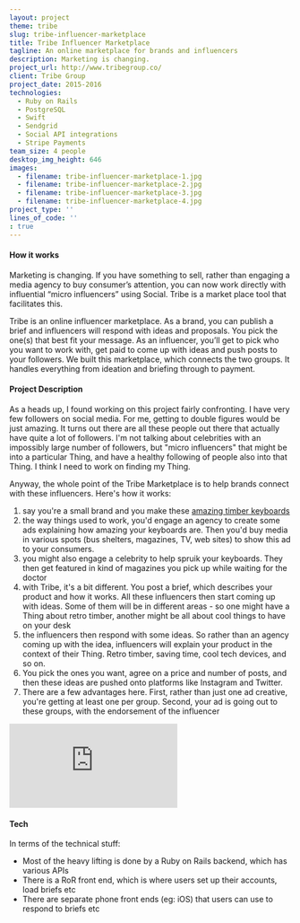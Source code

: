 ```yaml
---
layout: project
theme: tribe
slug: tribe-influencer-marketplace
title: Tribe Influencer Marketplace
tagline: An online marketplace for brands and influencers
description: Marketing is changing.
project_url: http://www.tribegroup.co/
client: Tribe Group
project_date: 2015-2016
technologies:
  - Ruby on Rails
  - PostgreSQL
  - Swift
  - Sendgrid
  - Social API integrations
  - Stripe Payments
team_size: 4 people
desktop_img_height: 646
images:
  - filename: tribe-influencer-marketplace-1.jpg
  - filename: tribe-influencer-marketplace-2.jpg
  - filename: tribe-influencer-marketplace-3.jpg
  - filename: tribe-influencer-marketplace-4.jpg
project_type: ''
lines_of_code: ''
: true
---
```


#### How it works

Marketing is changing. If you have something to sell, rather than engaging a media agency to buy consumer’s attention, you can now work directly with influential “micro influencers” using Social. Tribe is a market place tool that facilitates this.

Tribe is an online influencer marketplace. As a brand, you can publish a brief and influencers will respond with ideas and proposals. You pick the one(s) that best fit your message. As an influencer, you’ll get to pick who you want to work with, get paid to come up with ideas and push posts to your followers.
We built this marketplace, which connects the two groups. It handles everything from ideation and briefing through to payment.

#### Project Description

As a heads up, I found working on this project fairly confronting. I have very few followers on social media. For me, getting to double figures would be just amazing. It turns out there are all these people out there that actually have quite a lot of followers. I'm not talking about celebrities with an impossibly large number of followers, but "micro influencers" that might be into a particular Thing, and have a healthy following of people also into that Thing. I think I need to work on finding my Thing.

Anyway, the whole point of the Tribe Marketplace is to help brands connect with these influencers. Here's how it works:

<ol>
	<li>say you're a small brand and you make these <a href="https://www.youtube.com/watch?v=lF3ueBIpqbY">amazing timber keyboards</a></li>
<li> the way things used to work, you'd engage an agency to create some ads explaining how amazing your keyboards are. Then you'd buy media in various spots (bus shelters, magazines, TV, web sites) to show this ad to your consumers.</li>
<li> you might also engage a celebrity to help spruik your keyboards. They then get featured in kind of magazines you pick up while waiting for the doctor</li>
<li> with Tribe, it's a bit different. You post a brief, which describes your product and how it works. All these influencers then start coming up with ideas. Some of them will be in different areas - so one might have a Thing about retro timber, another might be all about cool things to have on your desk</li>
<li> the influencers then respond with some ideas. So rather than an agency coming up with the idea, influencers will explain your product in the context of their Thing. Retro timber, saving time, cool tech devices, and so on.</li>
<li> You pick the ones you want, agree on a price and number of posts, and then these ideas are pushed onto platforms like Instagram and Twitter.</li>
<li> There are a few advantages here. First, rather than just one ad creative, you're getting at least one per group. Second, your ad is going out to these groups, with the endorsement of the influencer</li>
</ol>
<div class="embed-responsive embed-responsive-16by9 mb-3">
  <iframe class="embed-responsive-item" src="https://www.youtube.com/embed/bxEYt3DuLF4?ecver=1" frameborder="0" gesture="media" allow="encrypted-media" allowfullscreen></iframe>
</div>

#### Tech

In terms of the technical stuff:

- Most of the heavy lifting is done by a Ruby on Rails backend, which has various APIs
- There is a RoR front end, which is where users set up their accounts, load briefs etc
- There are separate phone front ends (eg: iOS) that users can use to respond to briefs etc
